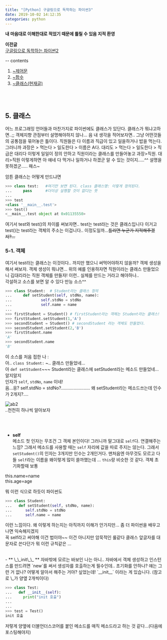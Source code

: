 ```yaml
---
title: "[Python] 구글링으로 독학하는 파이썬3"
date: 2019-10-02 14:12:35
categories: python
---
```

  
**내 마음대로 이해한대로 적었기 때문에 틀릴 수 있음 지적 환영**  
  
**이전글**  
[구글링으로 독학하는 파이썬2](https://sbeeeeeeen.github.io/python/python2/) 
   
   
-- contents  
1. [~제어문](https://sbeeeeeeen.github.io/python/python1/)
2. [~함수](https://sbeeeeeeen.github.io/python/python2/)  
3. [~클래스(현재글)](https://sbeeeeeeen.github.io/python/python3/)     
  
  <br><br>
  
## 5. 클래스  
어느 프로그래밍 언어들과 마찬가지로 파이썬에도 클래스가 있단다. 클래스가 뭐냐고하면..;; 객체지향 관점부터 설명해야하지 않나... 음 내 생각을 적어보자면.. 
그냥 어떤것들의 공통점을 묶어놓은 틀이다. 직원들은 다 이름과 직급이 있고 일을하거나 밥을 먹는다. 
그러니까 과장은 > 먹는다 > 일도한다 > 이름은 A다. 대리도 > 먹는다 > 일도한다 > 직급은 대리다 이렇게 일일이 정의 안하고 
직원이라는 클래스를 만들어놓고 과장>직원. 대리>직원 이렇게하면 아 얘네 다 먹거나 일하거나 하겠군 알 수 있는 것이지.....^^ 설명을 못하겠군..... 패스~  
  
암튼 클래스는 어떻게 만드냐면  
  
```python
>>> class test:   #여기만 보면 된다. class 클래스명: 이렇게 정의된다.
...     pass      #더이상 실행할 것이 없다는 뜻
...
>>> test
<class '__main__.test'>
>>> test()
<__main__.test object at 0x01135550>
```  
  
여기서 test와 test()의 차이를 써보자면.. 
test는 test라는 것은 클래스입니다 이거고 test()는 test라는 객체의 주소는 이겁니다.. 이정도일까...<strike>틀리면 누군가 지적해주겠지?...</strike>  
  
### 5-1. 객체
여기서 test라는 클래스는 이것이다.. 까지만 했으니 써먹어야하지 않을까? 객체 생성을 해서 써보자. 
객체 생성이 뭐냐면... 위의 예를 인용하자면 직원이라는 클래스 만들었으니 김대리라는 직원 객체를 만들자! 이런.. 실체를 만드는 거라고 해야하나..  
각설하고 소스를 보면 알 수 있다 만능 소스^^  
  
```python
>>> class Student:  # Student라는 클래스 정의
...     def setStudent(self, stdNo, name):
...             self.stdNo = stdNo
...             self.name = name
...
>>> firstStudent = Student() # firstStudent라는 객체는 Student라는 클래스!
>>> firstStudent.setStudent(1,'A')
>>> secondStudent = Student() # secondStudent 라는 객체도 만들었다.
>>> secondStudent.setStudent(2,'B')
>>> firstStudent.name
'A'
>>> secondStudent.name
'B'
```  
  
이 소스를 처음 접한 나 :  
아.. `class Student:` ~.. 클래스 만들었네...  
아 `def setStudent`~~~ Student라는 클래스에 setStudent라는 메소드 만들었네... 알지알지  
인자가 `self`, `stdNo`, `name` 이네!  
음...응? self.stdNo = stdNo?.......................
왜 setStudent라는 메소드쓰는데 인수가 2개지?....  
  
![ab2](https://user-images.githubusercontent.com/41671001/66022848-2b56b280-e52a-11e9-8772-a56df9a139cd.gif)  
..천천히 하나씩 알아보자  
  
<br><br>
- **self**  
메소드 첫 인자는 무조건 그 객체 본인이다! 그러니까 말그대로 `self`다. 연결해주는 느낌? 그래서 메소드를 사용할 때는 `self` 자리에 값을 따로 
주지는 않는다. 그래서 `setStudent()`의 인자는 3개지만 인수는 2개인거다.
맨처음엔 아무것도 모르고 다들 `self`라는 이름을 왜이렇게 많이 쓸까했는데 ... `this`랑 비슷한 것 같다. 객체 초기화할때 보통  
  
this.name=name  
this.age=age  
  
뭐 이런 식으로 하듯이 파이썬도  
  
```python  
>>> class Student:
...   def setStudent(self, stdNo, name):
...      self.stdNo = stdNo
...      self.name = name
```  
이런 느낌이다. 왜 이렇게 하는지는 아직까지 이해가 안가지만... 좀 더 파이썬을 배우고나면 익숙해지겠지  
꼭 self라고 써야해 이건 법이야~~ 이건 아니지만 암묵적인 룰같다 클래스 앞글자를 대문자로 쓴다던가 뭐 이런 규칙같은 ...  
  
<br>
- ** \_\_init\_\_ **  
자바밖에 모르는 바보인 나는 아니.. 자바에서 객체 생성하고 인스턴스를 만드려면 `new`를 써서 생성자를 호출하는게 필수인데.. 초기화를 안하나? 얘는 그런 거 없나? 어떻게 알아서 해주는 거야? 싶었는데! `__init__` 이라는 게 있습니다. (참고로 \_가 양옆 2개씩이다)
  
```python  
>>> class Test:
...   def __init__(self):
...     print("init 호출")
...
...
>>> test = Test()
init 호출
```  
  
저렇게 양옆에 더블언더스코어를 붙인 메소드를 매직 메소드라고 하는 것 같다...(다음에 포스팅해야지)  

